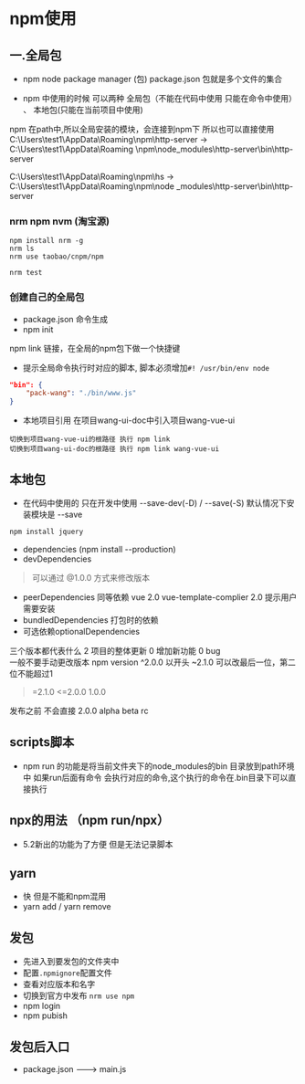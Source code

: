 # npm使用

## 一.全局包
- npm node package manager  (包) package.json 包就是多个文件的集合 

- npm 中使用的时候 可以两种 全局包（不能在代码中使用 只能在命令中使用） 、 本地包(只能在当前项目中使用)

npm 在path中,所以全局安装的模块，会连接到npm下 所以也可以直接使用
C:\Users\test1\AppData\Roaming\npm\http-server -> C:\Users\test1\AppData\Roaming
\npm\node_modules\http-server\bin\http-server

C:\Users\test1\AppData\Roaming\npm\hs -> C:\Users\test1\AppData\Roaming\npm\node
_modules\http-server\bin\http-server

### nrm npm nvm (淘宝源)  
```
npm install nrm -g 
nrm ls 
nrm use taobao/cnpm/npm

nrm test
```

### 创建自己的全局包
- package.json 命令生成
- npm init 

npm link 链接，在全局的npm包下做一个快捷键 

- 提示全局命令执行时对应的脚本, 脚本必须增加`#! /usr/bin/env node`
```json
"bin": {
    "pack-wang": "./bin/www.js"
}
```

- 本地项目引用 在项目wang-ui-doc中引入项目wang-vue-ui 
```
切换到项目wang-vue-ui的根路径 执行 npm link
切换到项目wang-ui-doc的根路径 执行 npm link wang-vue-ui
```


## 本地包
- 在代码中使用的 只在开发中使用 --save-dev(-D) / --save(-S)
默认情况下安装模块是 --save

```bash
npm install jquery
```

- dependencies (npm install --production)
- devDependencies

> 可以通过 @1.0.0 方式来修改版本
- peerDependencies 同等依赖  vue 2.0 vue-template-complier 2.0  提示用户需要安装
- bundledDependencies 打包时的依赖
- 可选依赖optionalDependencies

三个版本都代表什么 2 项目的整体更新 0 增加新功能 0 bug  
一般不要手动更改版本  npm version
^2.0.0  以开头
~2.1.0  可以改最后一位，第二位不能超过1
>=2.1.0
<=2.0.0
1.0.0

发布之前 不会直接 2.0.0
alpha beta rc

## scripts脚本
- npm run 的功能是将当前文件夹下的node_modules的bin 目录放到path环境中 如果run后面有命令 会执行对应的命令,这个执行的命令在.bin目录下可以直接执行

## npx的用法 （npm run/npx）
- 5.2新出的功能为了方便 但是无法记录脚本

## yarn
- 快 但是不能和npm混用 
- yarn add / yarn remove

## 发包
- 先进入到要发包的文件夹中 
- 配置`.npmignore`配置文件
- 查看对应版本和名字
- 切换到官方中发布 `nrm use npm`
- npm login
- npm pubish

## 发包后入口

- package.json ---> main.js